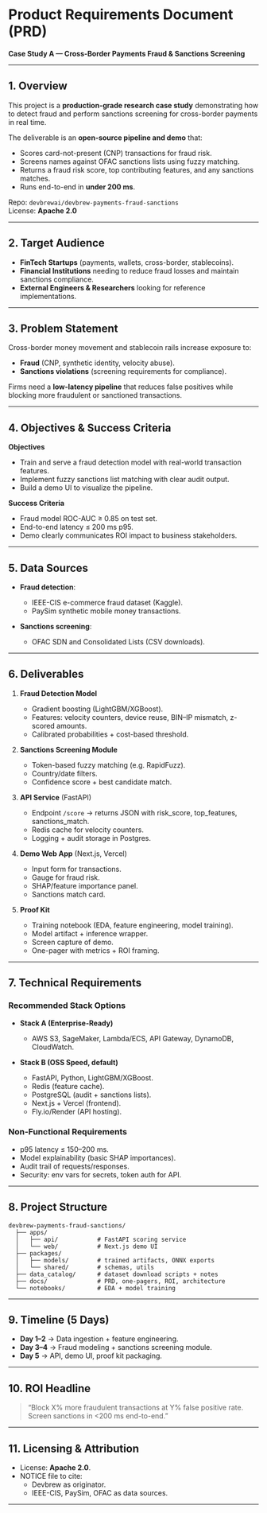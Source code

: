 # Product Requirements Document (PRD)

**Case Study A — Cross-Border Payments Fraud & Sanctions Screening**

---

## 1. Overview

This project is a **production-grade research case study** demonstrating how to detect fraud and perform sanctions screening for cross-border payments in real time.

The deliverable is an **open-source pipeline and demo** that:

- Scores card-not-present (CNP) transactions for fraud risk.
- Screens names against OFAC sanctions lists using fuzzy matching.
- Returns a fraud risk score, top contributing features, and any sanctions matches.
- Runs end-to-end in **under 200 ms**.

Repo: `devbrewai/devbrew-payments-fraud-sanctions`  
License: **Apache 2.0**

---

## 2. Target Audience

- **FinTech Startups** (payments, wallets, cross-border, stablecoins).
- **Financial Institutions** needing to reduce fraud losses and maintain sanctions compliance.
- **External Engineers & Researchers** looking for reference implementations.

---

## 3. Problem Statement

Cross-border money movement and stablecoin rails increase exposure to:

- **Fraud** (CNP, synthetic identity, velocity abuse).
- **Sanctions violations** (screening requirements for compliance).

Firms need a **low-latency pipeline** that reduces false positives while blocking more fraudulent or sanctioned transactions.

---

## 4. Objectives & Success Criteria

**Objectives**

- Train and serve a fraud detection model with real-world transaction features.
- Implement fuzzy sanctions list matching with clear audit output.
- Build a demo UI to visualize the pipeline.

**Success Criteria**

- Fraud model ROC-AUC ≥ 0.85 on test set.
- End-to-end latency ≤ 200 ms p95.
- Demo clearly communicates ROI impact to business stakeholders.

---

## 5. Data Sources

- **Fraud detection**:

  - IEEE-CIS e-commerce fraud dataset (Kaggle).
  - PaySim synthetic mobile money transactions.

- **Sanctions screening**:
  - OFAC SDN and Consolidated Lists (CSV downloads).

---

## 6. Deliverables

1. **Fraud Detection Model**

   - Gradient boosting (LightGBM/XGBoost).
   - Features: velocity counters, device reuse, BIN–IP mismatch, z-scored amounts.
   - Calibrated probabilities + cost-based threshold.

2. **Sanctions Screening Module**

   - Token-based fuzzy matching (e.g. RapidFuzz).
   - Country/date filters.
   - Confidence score + best candidate match.

3. **API Service** (FastAPI)

   - Endpoint `/score` → returns JSON with risk_score, top_features, sanctions_match.
   - Redis cache for velocity counters.
   - Logging + audit storage in Postgres.

4. **Demo Web App** (Next.js, Vercel)

   - Input form for transactions.
   - Gauge for fraud risk.
   - SHAP/feature importance panel.
   - Sanctions match card.

5. **Proof Kit**
   - Training notebook (EDA, feature engineering, model training).
   - Model artifact + inference wrapper.
   - Screen capture of demo.
   - One-pager with metrics + ROI framing.

---

## 7. Technical Requirements

### Recommended Stack Options

- **Stack A (Enterprise-Ready)**

  - AWS S3, SageMaker, Lambda/ECS, API Gateway, DynamoDB, CloudWatch.

- **Stack B (OSS Speed, default)**
  - FastAPI, Python, LightGBM/XGBoost.
  - Redis (feature cache).
  - PostgreSQL (audit + sanctions lists).
  - Next.js + Vercel (frontend).
  - Fly.io/Render (API hosting).

### Non-Functional Requirements

- p95 latency ≤ 150–200 ms.
- Model explainability (basic SHAP importances).
- Audit trail of requests/responses.
- Security: env vars for secrets, token auth for API.

---

## 8. Project Structure

```
devbrew-payments-fraud-sanctions/
  ├── apps/
  │   ├── api/           # FastAPI scoring service
  │   └── web/           # Next.js demo UI
  ├── packages/
  │   ├── models/        # trained artifacts, ONNX exports
  │   └── shared/        # schemas, utils
  ├── data_catalog/      # dataset download scripts + notes
  ├── docs/              # PRD, one-pagers, ROI, architecture
  └── notebooks/         # EDA + model training
```

---

## 9. Timeline (5 Days)

- **Day 1–2** → Data ingestion + feature engineering.
- **Day 3–4** → Fraud modeling + sanctions screening module.
- **Day 5** → API, demo UI, proof kit packaging.

---

## 10. ROI Headline

> “Block X% more fraudulent transactions at Y% false positive rate.  
> Screen sanctions in <200 ms end-to-end.”

---

## 11. Licensing & Attribution

- License: **Apache 2.0**.
- NOTICE file to cite:
  - Devbrew as originator.
  - IEEE-CIS, PaySim, OFAC as data sources.

---
